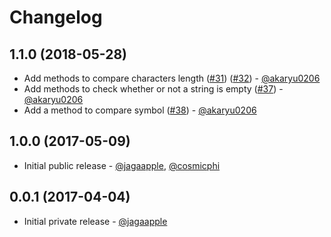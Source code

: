 <!-- ======================================================================= -->
<!-- CHANGELOG                                                               -->
<!-- ======================================================================= -->
# Changelog
## 1.1.0 (2018-05-28)
- Add methods to compare characters length ([#31](https://github.com/jagaapple/string_foundation.rb/pull/31)) ([#32](https://github.com/jagaapple/string_foundation.rb/pull/32)) - [@akaryu0206](https://github.com/akaryu0206)
- Add methods to check whether or not a string is empty ([#37](https://github.com/jagaapple/string_foundation.rb/pull/37)) - [@akaryu0206](https://github.com/akaryu0206)
- Add a method to compare symbol ([#38](https://github.com/jagaapple/string_foundation.rb/pull/38)) - [@akaryu0206](https://github.com/akaryu0206)

## 1.0.0 (2017-05-09)
- Initial public release - [@jagaapple](https://github.com/jagaapple), [@cosmicphi](https://github.com/cosmicphi)

## 0.0.1 (2017-04-04)
- Initial private release - [@jagaapple](https://github.com/jagaapple)
